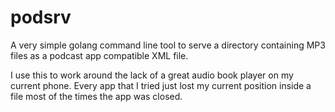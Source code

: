 # podsrv
A very simple golang command line tool to serve a directory containing MP3 files as a podcast app compatible XML file.

I use this to work around the lack of a great audio book player on my current phone. Every app that I tried just lost
my current position inside a file most of the times the app was closed.
